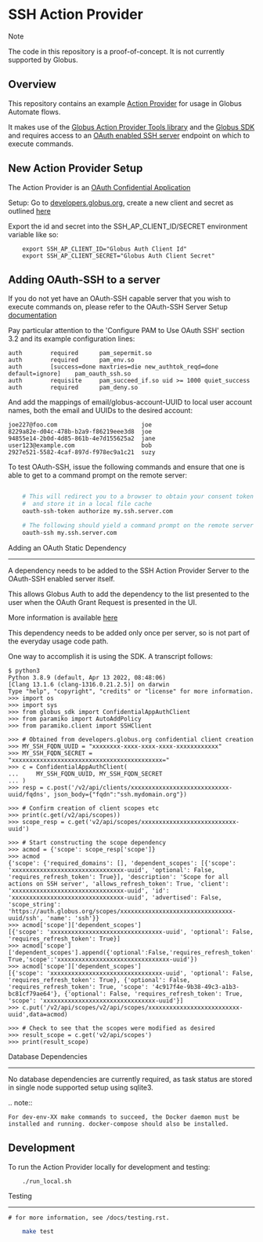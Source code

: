 SSH Action Provider
===================

> [!Note]
> 
> The code in this repository is a proof-of-concept.
> It is not currently supported by Globus.

Overview
--------

This repository contains an example [Action Provider](https://globus-automate-client.readthedocs.io/en/latest/globus_action_providers.html) for usage in Globus Automate flows.

It makes use of the [Globus Action Provider Tools library](https://github.com/globus/action-provider-tools) and the [Globus SDK](https://github.com/globus/globus-sdk-python) and requires access to an [OAuth enabled SSH server](https://github.com/XSEDE/oauth-ssh) endpoint on which to execute commands.

New Action Provider Setup
-------------------------

The Action Provider is an [OAuth Confidential Application](https://auth0.com/docs/get-started/applications/confidential-and-public-applications)

Setup: Go to [developers.globus.org](https://developers.globus.org/), create a new client and secret as
outlined [here](https://docs.globus.org/api/auth/developer-guide/#register-app)

Export the id and secret into the SSH_AP_CLIENT_ID/SECRET environment variable like so:

```
    export SSH_AP_CLIENT_ID="Globus Auth Client Id"
    export SSH_AP_CLIENT_SECRET="Globus Auth Client Secret"
```

Adding OAuth-SSH to a server
----------------------------

If you do not yet have an OAuth-SSH capable server that you wish to execute commands on,
please refer to the OAuth-SSH Server Setup [documentation](https://github.com/XSEDE/oauth-ssh/tree/master/server)

Pay particular attention to the 'Configure PAM to Use OAuth SSH' section 3.2
and its example configuration lines:

```
auth        required      pam_sepermit.so
auth        required      pam_env.so
auth        [success=done maxtries=die new_authtok_reqd=done default=ignore]    pam_oauth_ssh.so
auth        requisite     pam_succeed_if.so uid >= 1000 quiet_success
auth        required      pam_deny.so
```

And add the mappings of email/globus-account-UUID to local user account names, both the email and UUIDs to the desired account:

```
joe227@foo.com                        joe
8229a82e-d04c-478b-b2a9-f86219eee3d8  joe
94855e14-2b0d-4d85-861b-4e7d155625a2  jane
user123@example.com                   bob
2927e521-5582-4caf-897d-f978ec9a1c21  suzy
```

To test OAuth-SSH, issue the following commands and ensure that one is able
to get to a command prompt on the remote server:

```sh

    # This will redirect you to a browser to obtain your consent token
    #  and store it in a local file cache
    oauth-ssh-token authorize my.ssh.server.com

    # The following should yield a command prompt on the remote server
    oauth-ssh my.ssh.server.com
```


Adding an OAuth Static Dependency
*********************************

A dependency needs to be added to the SSH Action Provider Server to
the OAuth-SSH enabled server itself.

This allows Globus Auth to add the dependency to the list presented to the
user when the OAuth Grant Request is presented in the UI.

More information is available [here](https://docs.globus.org/api/auth/reference/#dependent_token_grant_post_v2oauth2token)

This dependency needs to be added only once per server, so is not part of the everyday usage code path.

One way to accomplish it is using the SDK.  A transcript follows:

```
$ python3
Python 3.8.9 (default, Apr 13 2022, 08:48:06)
[Clang 13.1.6 (clang-1316.0.21.2.5)] on darwin
Type "help", "copyright", "credits" or "license" for more information.
>>> import os
>>> import sys
>>> from globus_sdk import ConfidentialAppAuthClient
>>> from paramiko import AutoAddPolicy
>>> from paramiko.client import SSHClient

>>> # Obtained from developers.globus.org confidential client creation
>>> MY_SSH_FQDN_UUID = "xxxxxxxx-xxxx-xxxx-xxxx-xxxxxxxxxxxx" 
>>> MY_SSH_FQDN_SECRET = "xxxxxxxxxxxxxxxxxxxxxxxxxxxxxxxxxxxxxxxxxxx="
>>> c = ConfidentialAppAuthClient(
...     MY_SSH_FQDN_UUID, MY_SSH_FQDN_SECRET
... )
>>> resp = c.post('/v2/api/clients/xxxxxxxxxxxxxxxxxxxxxxxxxxxx-uuid/fqdns', json_body={"fqdn":"ssh.mydomain.org"})

>>> # Confirm creation of client scopes etc
>>> print(c.get(/v2/api/scopes))
>>> scope_resp = c.get('v2/api/scopes/xxxxxxxxxxxxxxxxxxxxxxxxxxx-uuid')

>>> # Start constructing the scope dependency
>>> acmod = {'scope': scope_resp['scope']}
>>> acmod
{'scope': {'required_domains': [], 'dependent_scopes': [{'scope': 'xxxxxxxxxxxxxxxxxxxxxxxxxxxxxxxx-uuid', 'optional': False, 'requires_refresh_token': True}], 'description': 'Scope for all actions on SSH server', 'allows_refresh_token': True, 'client': 'xxxxxxxxxxxxxxxxxxxxxxxxxxxxxxxx-uuid', 'id': 'xxxxxxxxxxxxxxxxxxxxxxxxxxxxxxxx-uuid', 'advertised': False, 'scope_string': 'https://auth.globus.org/scopes/xxxxxxxxxxxxxxxxxxxxxxxxxxxxxxxx-uuid/ssh', 'name': 'ssh'}}
>>> acmod['scope']['dependent_scopes']
[{'scope': 'xxxxxxxxxxxxxxxxxxxxxxxxxxxxxxxx-uuid', 'optional': False, 'requires_refresh_token': True}]
>>> acmod['scope']['dependent_scopes'].append({'optional':False,'requires_refresh_token': True,'scope':'xxxxxxxxxxxxxxxxxxxxxxxxxxxxxxxx-uuid'})
>>> acmod['scope']['dependent_scopes']
[{'scope': 'xxxxxxxxxxxxxxxxxxxxxxxxxxxxxxxx-uuid', 'optional': False, 'requires_refresh_token': True}, {'optional': False, 'requires_refresh_token': True, 'scope': '4c917f4e-9b38-49c3-a1b3-bc81cf79ae64'}, {'optional': False, 'requires_refresh_token': True, 'scope': 'xxxxxxxxxxxxxxxxxxxxxxxxxxxxxxxx-uuid'}]
>>> c.put('/v2/api/scopes/v2/api/scopes/xxxxxxxxxxxxxxxxxxxxxxxxxx-uuid',data=acmod)

>>> # Check to see that the scopes were modified as desired
>>> result_scope = c.get('v2/api/scopes')
>>> print(result_scope)
```


Database Dependencies
*********************

No database dependencies are currently required, as task status are stored
in single node supported setup using sqlite3.

.. note::

    For dev-env-XX make commands to succeed, the Docker daemon must be
    installed and running. docker-compose should also be installed.


Development
-----------

To run the Action Provider locally for development and testing:

```sh
    ./run_local.sh
```

Testing
*******
    # for more information, see /docs/testing.rst.

```sh
    make test
```

